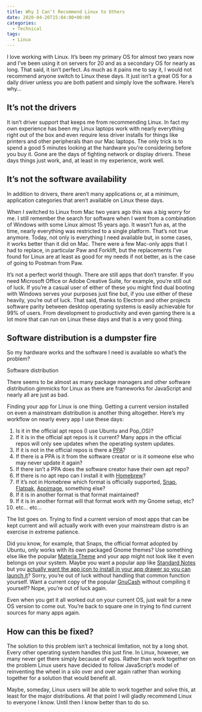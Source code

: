 ```yaml
---
title: Why I Can’t Recommend Linux to Others
date: 2020-04-26T15:04:00+00:00
categories:
  - Technical
tags:
  - Linux
---
```


I love working with Linux. It’s been my primary OS for almost two years now and I’ve been using it on servers for 20 and as a secondary OS for nearly as long. That said, it isn’t perfect. As much as it pains me to say it, I would not recommend anyone switch to Linux these days. It just isn’t a great OS for a daily driver unless you are both patient and simply love the software. Here’s why…

## It’s not the drivers

It isn’t driver support that keeps me from recommending Linux. In fact my own experience has been my Linux laptops work with nearly everything right out of the box and even require less driver installs for things like printers and other peripherals than our Mac laptops. The only trick is to spend a good 5 minutes looking at the hardware you’re considering before you buy it. Gone are the days of fighting network or display drivers. These days things just work, and, at least in my experience, work well.

## It’s not the software availability

In addition to drivers, there aren’t many applications or, at a minimum, application categories that aren’t available on Linux these days.

When I switched to Linux from Mac two years ago this was a big worry for me. I still remember the search for software when I went from a combination of Windows with some Linux almost 15 years ago. It wasn’t fun as, at the time, nearly everything was restricted to a single platform. That’s not true anymore. Today, not only is everything I need available but, in some cases, it works better than it did on Mac. There were a few Mac-only apps that I had to replace, in particular Paw and Forklift, but the replacements I’ve found for Linux are at least as good for my needs if not better, as is the case of going to Postman from Paw.

It’s not a perfect world though. There are still apps that don’t transfer. If you need Microsoft Office or Adobe Creative Suite, for example, you’re still out of luck. If you’re a casual user of either of these you might find dual booting with Windows serves your purposes just fine but, if you use either of these heavily, you’re out of luck. That said, thanks to Electron and other projects software parity between desktop operating systems is easily achievable for 99% of users. From development to productivity and even gaming there is a lot more that can run on Linux these days and that is a very good thing.

## Software distribution is a dumpster fire

So my hardware works and the software I need is available so what’s the problem?

Software distribution

There seems to be almost as many package managers and other software distribution gimmicks for Linux as there are frameworks for JavaScript and nearly all are just as bad.

Finding your app for Linux is one thing. Getting a current version installed on even a mainstream distribution is another thing altogether. Here’s my workflow on nearly every app I use these days:

1. Is it in the official apt repos (I use Ubuntu and Pop_OS)?
2. If it is in the official apt repos is it current? Many apps in the official repos will only see updates when the operating system updates.
3. If it is not in the official repos is there a [PPA](https://itsfoss.com/ppa-guide/)?
4. If there is a PPA is it from the software creator or is it someone else who may never update it again?
5. If there isn’t a PPA does the software creator have their own apt repo?
6. If there is no apt repo can I install it with [Homebrew](https://brew.sh/)?
7. If it’s not in Homebrew which format is officially supported, [Snap](https://snapcraft.io/), [Flatpak](https://flathub.org/), [Appimage](https://appimage.org/), something else?
8. If it is in another format is that format maintained?
9. If it is in another format will that format work with my Gnome setup, etc?
10. etc… etc…

The list goes on. Trying to find a current version of most apps that can be kept current and will actually work with even your mainstream distro is an exercise in extreme patience.

Did you know, for example, that Snaps, the official format adopted by Ubuntu, only works with its own packaged Gnome themes? Use something else like the popular [Materia Theme][1] and your app might not look like it even belongs on your system. Maybe you want a popular app like [Standard Notes][2] but you [actually want the app icon to install in your app drawer so you can launch it][3]? Sorry, you’re out of luck without handling that common function yourself. Want a current copy of the popular [GnuCash][4] without compiling it yourself? Nope, you’re out of luck again.

Even when you get it all worked out on your current OS, just wait for a new OS version to come out. You’re back to square one in trying to find current sources for many apps again.

## How can this be fixed?

The solution to this problem isn’t a technical limitation, not by a long shot. Every other operating system handles this just fine. In Linux, however, we many never get there simply because of egos. Rather than work together on the problem Linux users have decided to follow JavaScript’s model of reinventing the wheel in a silo over and over again rather than working together for a solution that would benefit all.

Maybe, someday, Linux users will be able to work together and solve this, at least for the major distributions. At that point I will gladly recommend Linux to everyone I know. Until then I know better than to do so.

 [1]: https://github.com/nana-4/materia-theme
 [2]: https://standardnotes.org/
 [3]: https://github.com/standardnotes/desktop/issues/518
 [4]: https://gnucash.org/